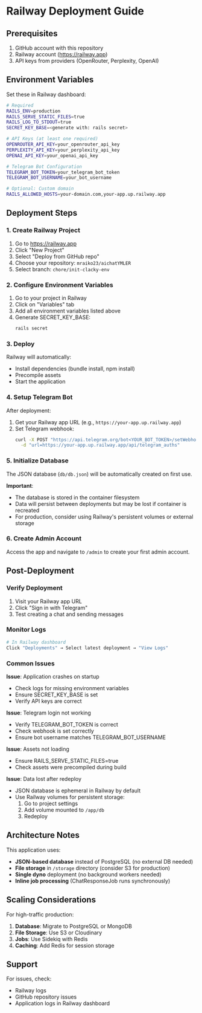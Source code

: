 # Railway Deployment Guide

## Prerequisites

1. GitHub account with this repository
2. Railway account (https://railway.app)
3. API keys from providers (OpenRouter, Perplexity, OpenAI)

## Environment Variables

Set these in Railway dashboard:

```bash
# Required
RAILS_ENV=production
RAILS_SERVE_STATIC_FILES=true
RAILS_LOG_TO_STDOUT=true
SECRET_KEY_BASE=<generate with: rails secret>

# API Keys (at least one required)
OPENROUTER_API_KEY=your_openrouter_api_key
PERPLEXITY_API_KEY=your_perplexity_api_key
OPENAI_API_KEY=your_openai_api_key

# Telegram Bot Configuration
TELEGRAM_BOT_TOKEN=your_telegram_bot_token
TELEGRAM_BOT_USERNAME=your_bot_username

# Optional: Custom domain
RAILS_ALLOWED_HOSTS=your-domain.com,your-app.up.railway.app
```

## Deployment Steps

### 1. Create Railway Project

1. Go to https://railway.app
2. Click "New Project"
3. Select "Deploy from GitHub repo"
4. Choose your repository: `mraiko23/aichatYMLER`
5. Select branch: `chore/init-clacky-env`

### 2. Configure Environment Variables

1. Go to your project in Railway
2. Click on "Variables" tab
3. Add all environment variables listed above
4. Generate SECRET_KEY_BASE:
   ```bash
   rails secret
   ```

### 3. Deploy

Railway will automatically:
- Install dependencies (bundle install, npm install)
- Precompile assets
- Start the application

### 4. Setup Telegram Bot

After deployment:

1. Get your Railway app URL (e.g., `https://your-app.up.railway.app`)
2. Set Telegram webhook:
   ```bash
   curl -X POST "https://api.telegram.org/bot<YOUR_BOT_TOKEN>/setWebhook" \
     -d "url=https://your-app.up.railway.app/api/telegram_auths"
   ```

### 5. Initialize Database

The JSON database (`db/db.json`) will be automatically created on first use.

**Important**: 
- The database is stored in the container filesystem
- Data will persist between deployments but may be lost if container is recreated
- For production, consider using Railway's persistent volumes or external storage

### 6. Create Admin Account

Access the app and navigate to `/admin` to create your first admin account.

## Post-Deployment

### Verify Deployment

1. Visit your Railway app URL
2. Click "Sign in with Telegram"
3. Test creating a chat and sending messages

### Monitor Logs

```bash
# In Railway dashboard
Click "Deployments" → Select latest deployment → "View Logs"
```

### Common Issues

**Issue**: Application crashes on startup
- Check logs for missing environment variables
- Ensure SECRET_KEY_BASE is set
- Verify API keys are correct

**Issue**: Telegram login not working
- Verify TELEGRAM_BOT_TOKEN is correct
- Check webhook is set correctly
- Ensure bot username matches TELEGRAM_BOT_USERNAME

**Issue**: Assets not loading
- Ensure RAILS_SERVE_STATIC_FILES=true
- Check assets were precompiled during build

**Issue**: Data lost after redeploy
- JSON database is ephemeral in Railway by default
- Use Railway volumes for persistent storage:
  1. Go to project settings
  2. Add volume mounted to `/app/db`
  3. Redeploy

## Architecture Notes

This application uses:
- **JSON-based database** instead of PostgreSQL (no external DB needed)
- **File storage** in `/storage` directory (consider S3 for production)
- **Single dyno** deployment (no background workers needed)
- **Inline job processing** (ChatResponseJob runs synchronously)

## Scaling Considerations

For high-traffic production:

1. **Database**: Migrate to PostgreSQL or MongoDB
2. **File Storage**: Use S3 or Cloudinary
3. **Jobs**: Use Sidekiq with Redis
4. **Caching**: Add Redis for session storage

## Support

For issues, check:
- Railway logs
- GitHub repository issues
- Application logs in Railway dashboard
